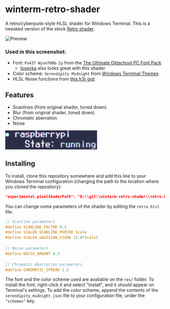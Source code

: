 # winterm-retro-shader
A retro/cyberpunk-style HLSL shader for Windows Terminal. This is a tweaked version of the stock [Retro shader](https://github.com/microsoft/terminal/blob/main/samples/PixelShaders/Retro.hlsl).

![Preview](docs/preview.gif)

### Used in this screenshot:

- Font: ```Px437 Wyse700b-2y``` from the [The Ultimate Oldschool PC Font Pack](https://int10h.org/oldschool-pc-fonts/readme/)
  - [Iosevka](https://typeof.net/Iosevka/) also looks great with this shader
- Color scheme: ```Serendipity Midnight``` from [Windows Terminal Themes](https://github.com/atomcorp/themes)
- HLSL Noise functions from [this h3r gist](https://gist.github.com/h3r/3a92295517b2bee8a82c1de1456431dc)

## Features

- Scanlines (from original shader, toned down)
- Blur (from original shader, toned down)
- Chromatic aberration
- Noise

![Close-up](docs/detail.gif)

## Installing

To install, clone this repository somewhere and add this line to your Windows Terminal configuration (changing the path to the location where you cloned the repository):

```json
"experimental.pixelShaderPath": "D:\\git\\winterm-retro-shader\\retro.hlsl"
```

You can change some parameters of the shader by editing the ```retro.hlsl``` file:

```c
// Scanline parameters
#define SCANLINE_FACTOR 0.3
#define SCALED_SCANLINE_PERIOD Scale
#define SCALED_GAUSSIAN_SIGMA (2.0*Scale)

// Noise parameters
#define NOISE_AMOUNT 0.3

// Chromatic Aberration parameters
#define CHROMATIC_SPREAD 1.3 
```

The font and the color scheme used are available on the ```res/``` folder. To install the font, right-click it and select "Install", and it should appear on Terminal's settings. To add the color scheme, append the contents of the ```serendipity_midnight.json``` file to your configuration file, under the ```"schemes"``` key.